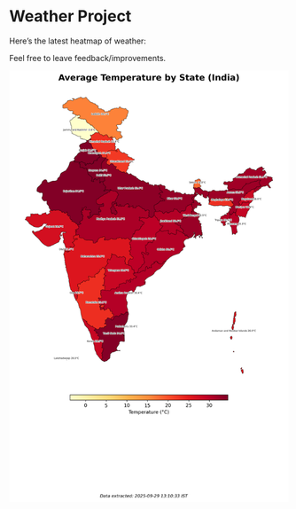 # Weather Project

Here’s the latest heatmap of weather:

Feel free to leave feedback/improvements.

![India Heatmap](docs/assets/india_heatmap.png?v=DA37F3)
